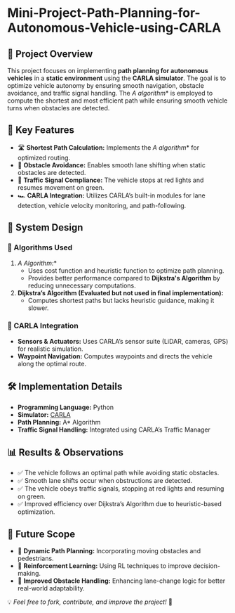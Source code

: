 # Mini-Project-Path-Planning-for-Autonomous-Vehicle-using-CARLA

## 📌 Project Overview  
This project focuses on implementing **path planning for autonomous vehicles** in a **static environment** using the **CARLA simulator**. The goal is to optimize vehicle autonomy by ensuring smooth navigation, obstacle avoidance, and traffic signal handling. The **A* algorithm** is employed to compute the shortest and most efficient path while ensuring smooth vehicle turns when obstacles are detected.

## 🚀 Key Features  
- 🛣️ **Shortest Path Calculation:** Implements the **A* algorithm** for optimized routing.  
- 🚧 **Obstacle Avoidance:** Enables smooth lane shifting when static obstacles are detected.  
- 🚦 **Traffic Signal Compliance:** The vehicle stops at red lights and resumes movement on green.  
- 🏎️ **CARLA Integration:** Utilizes CARLA’s built-in modules for lane detection, vehicle velocity monitoring, and path-following.  

## 📑 System Design  
### 🔹 Algorithms Used  
1. **A* Algorithm:**  
   - Uses cost function and heuristic function to optimize path planning.  
   - Provides better performance compared to **Dijkstra's Algorithm** by reducing unnecessary computations.  
2. **Dijkstra’s Algorithm (Evaluated but not used in final implementation):**  
   - Computes shortest paths but lacks heuristic guidance, making it slower.  

### 🔹 CARLA Integration  
- **Sensors & Actuators:** Uses CARLA’s sensor suite (LiDAR, cameras, GPS) for realistic simulation.  
- **Waypoint Navigation:** Computes waypoints and directs the vehicle along the optimal route.  

## 🛠️ Implementation Details  
- **Programming Language:** Python  
- **Simulator:** [CARLA](https://carla.org/)  
- **Path Planning:** A* Algorithm  
- **Traffic Signal Handling:** Integrated using CARLA’s Traffic Manager  

## 📊 Results & Observations  
- ✅ The vehicle follows an optimal path while avoiding static obstacles.  
- ✅ Smooth lane shifts occur when obstructions are detected.  
- ✅ The vehicle obeys traffic signals, stopping at red lights and resuming on green.  
- ✅ Improved efficiency over Dijkstra’s Algorithm due to heuristic-based optimization.  

## 🔮 Future Scope  
- 🔄 **Dynamic Path Planning:** Incorporating moving obstacles and pedestrians.  
- 🤖 **Reinforcement Learning:** Using RL techniques to improve decision-making.  
- 🚦 **Improved Obstacle Handling:** Enhancing lane-change logic for better real-world adaptability.  


💡 _Feel free to fork, contribute, and improve the project!_ 🚀 
